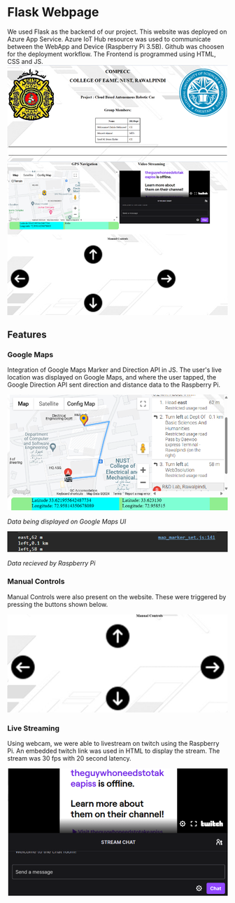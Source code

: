 # Flask Webpage
We used Flask as the backend of our project. This website was deployed on Azure App Service. Azure IoT Hub resource was used to communicate between the WebApp and Device (Raspberry Pi 3.5B). Github was choosen for the deployment workflow. The Frontend is programmed using HTML, CSS and JS.
![Website Img](../Pictures&Vids/Website.png)

## Features
### Google Maps
Integration of Google Maps Marker and Direction API in JS. The user's live location was displayed on Google Maps, and where the user tapped, the Google Direction API sent direction and distance data to the Raspberry Pi.

![Maps Img](../Pictures&Vids/Google_Maps_View_Location_&_Direction.png)

*Data being displayed on Google Maps UI*

![Backend Img](../Pictures&Vids/Backend_View_Live_Location_&_Direction.png)

*Data recieved by Raspberry Pi*

### Manual Controls
Manual Controls were also present on the website. These were triggered by pressing the buttons shown below.

![Manual Controls Img](../Pictures&Vids/Controls.png)


### Live Streaming
Using webcam, we were able to livestream on twitch using the Raspberry Pi. An embedded twitch link was used in HTML to display the stream. The stream was 30 fps with 20 second latency.

![Embeded Twitch Stream Img](../Pictures&Vids/Twitch%20Stream.png)